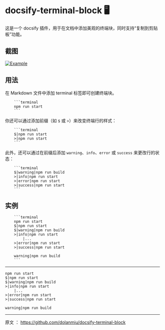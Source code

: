 docsify-terminal-block 🖥️
==========================

这是一个 docsify 插件，用于在文档中添加美观的终端块，同时支持“复制到剪贴板”功能。

截图
-----
[![Example](https://camo.githubusercontent.com/8ec771e1fc38c786ff5bbfcb50be2884b4081dc1255dd57d26440a873f685e05/68747470733a2f2f692e696d6775722e636f6d2f495a644f744c682e706e67)](https://camo.githubusercontent.com/8ec771e1fc38c786ff5bbfcb50be2884b4081dc1255dd57d26440a873f685e05/68747470733a2f2f692e696d6775722e636f6d2f495a644f744c682e706e67)

用法
-----

在 Markdown 文件中添加 terminal 标签即可创建终端块。

```
    ```terminal
    npm run start
    ```
```

你还可以通过添加前缀（如 `$` 或 `>`）来改变终端行的样式：
```
    ```terminal
    $|npm run start
    >|npm run start
    ```
```

此外，还可以通过在前缀后添加 `warning`、`info`、`error` 或 `success` 来更改行的状态：
```
    ```terminal
    $|warning|npm run build
    >|info|npm run start
    >|error|npm run start
    >|success|npm run start
    ```
```

实例
-----------
```
    ```terminal
    npm run start
    $|npm run start
    $|warning|npm run build
    >|info|npm run start
        |...
    >|error|npm run start
    >|success|npm run start
    
    warning|npm run build
    ```
```
---
```terminal
npm run start
$|npm run start
$|warning|npm run build
>|info|npm run start
    |...
>|error|npm run start
>|success|npm run start

warning|npm run build
```

---
原文 ： https://github.com/dolanmiu/docsify-terminal-block

